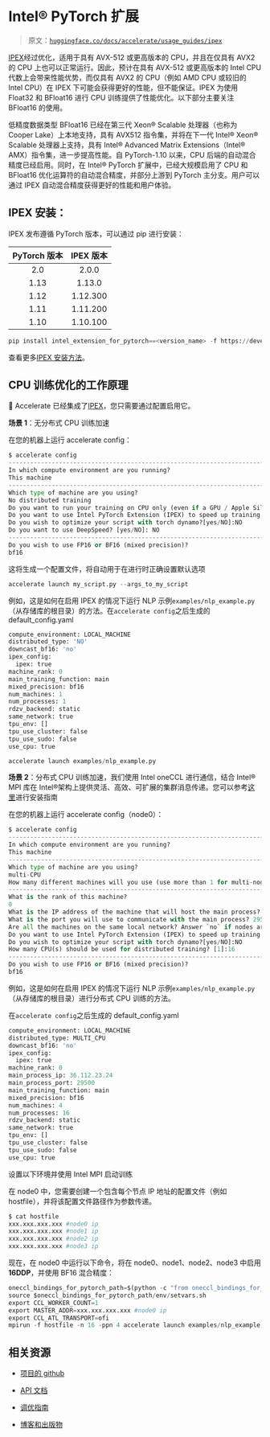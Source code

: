 # Intel® PyTorch 扩展

> 原文：[`huggingface.co/docs/accelerate/usage_guides/ipex`](https://huggingface.co/docs/accelerate/usage_guides/ipex)

[IPEX](https://github.com/intel/intel-extension-for-pytorch)经过优化，适用于具有 AVX-512 或更高版本的 CPU，并且在仅具有 AVX2 的 CPU 上也可以正常运行。因此，预计在具有 AVX-512 或更高版本的 Intel CPU 代数上会带来性能优势，而仅具有 AVX2 的 CPU（例如 AMD CPU 或较旧的 Intel CPU）在 IPEX 下可能会获得更好的性能，但不能保证。IPEX 为使用 Float32 和 BFloat16 进行 CPU 训练提供了性能优化。以下部分主要关注 BFloat16 的使用。

低精度数据类型 BFloat16 已经在第三代 Xeon® Scalable 处理器（也称为 Cooper Lake）上本地支持，具有 AVX512 指令集，并将在下一代 Intel® Xeon® Scalable 处理器上支持，具有 Intel® Advanced Matrix Extensions（Intel® AMX）指令集，进一步提高性能。自 PyTorch-1.10 以来，CPU 后端的自动混合精度已经启用。同时，在 Intel® PyTorch 扩展中，已经大规模启用了 CPU 和 BFloat16 优化运算符的自动混合精度，并部分上游到 PyTorch 主分支。用户可以通过 IPEX 自动混合精度获得更好的性能和用户体验。

## IPEX 安装：

IPEX 发布遵循 PyTorch 版本，可以通过 pip 进行安装：

| PyTorch 版本 | IPEX 版本 |
| :-: | :-: |
| 2.0 | 2.0.0 |
| 1.13 | 1.13.0 |
| 1.12 | 1.12.300 |
| 1.11 | 1.11.200 |
| 1.10 | 1.10.100 |

```py
pip install intel_extension_for_pytorch==<version_name> -f https://developer.intel.com/ipex-whl-stable-cpu
```

查看更多[IPEX 安装方法](https://intel.github.io/intel-extension-for-pytorch/cpu/latest/tutorials/installation.html)。

## CPU 训练优化的工作原理

🤗 Accelerate 已经集成了[IPEX](https://github.com/intel/intel-extension-for-pytorch)，您只需要通过配置启用它。

**场景 1**：无分布式 CPU 训练加速

在您的机器上运行 accelerate config：

```py
$ accelerate config
-----------------------------------------------------------------------------------------------------------------------------------------------------------
In which compute environment are you running?
This machine
-----------------------------------------------------------------------------------------------------------------------------------------------------------
Which type of machine are you using?
No distributed training
Do you want to run your training on CPU only (even if a GPU / Apple Silicon device is available)? [yes/NO]:yes
Do you want to use Intel PyTorch Extension (IPEX) to speed up training on CPU? [yes/NO]:yes
Do you wish to optimize your script with torch dynamo?[yes/NO]:NO
Do you want to use DeepSpeed? [yes/NO]: NO
-----------------------------------------------------------------------------------------------------------------------------------------------------------
Do you wish to use FP16 or BF16 (mixed precision)?
bf16
```

这将生成一个配置文件，将自动用于在进行时正确设置默认选项

```py
accelerate launch my_script.py --args_to_my_script
```

例如，这是如何在启用 IPEX 的情况下运行 NLP 示例`examples/nlp_example.py`（从存储库的根目录）的方法。在`accelerate config`之后生成的 default_config.yaml

```py
compute_environment: LOCAL_MACHINE
distributed_type: 'NO'
downcast_bf16: 'no'
ipex_config:
  ipex: true
machine_rank: 0
main_training_function: main
mixed_precision: bf16
num_machines: 1
num_processes: 1
rdzv_backend: static
same_network: true
tpu_env: []
tpu_use_cluster: false
tpu_use_sudo: false
use_cpu: true
```

```py
accelerate launch examples/nlp_example.py
```

**场景 2**：分布式 CPU 训练加速，我们使用 Intel oneCCL 进行通信，结合 Intel® MPI 库在 Intel®架构上提供灵活、高效、可扩展的集群消息传递。您可以参考[这里](https://huggingface.co/docs/transformers/perf_train_cpu_many)进行安装指南

在您的机器上运行 accelerate config（node0）：

```py
$ accelerate config
-----------------------------------------------------------------------------------------------------------------------------------------------------------
In which compute environment are you running?
This machine
-----------------------------------------------------------------------------------------------------------------------------------------------------------
Which type of machine are you using?
multi-CPU
How many different machines will you use (use more than 1 for multi-node training)? [1]: 4
-----------------------------------------------------------------------------------------------------------------------------------------------------------
What is the rank of this machine?
0
What is the IP address of the machine that will host the main process? 36.112.23.24
What is the port you will use to communicate with the main process? 29500
Are all the machines on the same local network? Answer `no` if nodes are on the cloud and/or on different network hosts [YES/no]: yes
Do you want to use Intel PyTorch Extension (IPEX) to speed up training on CPU? [yes/NO]:yes
Do you wish to optimize your script with torch dynamo?[yes/NO]:NO
How many CPU(s) should be used for distributed training? [1]:16
-----------------------------------------------------------------------------------------------------------------------------------------------------------
Do you wish to use FP16 or BF16 (mixed precision)?
bf16
```

例如，这是如何在启用 IPEX 的情况下运行 NLP 示例`examples/nlp_example.py`（从存储库的根目录）进行分布式 CPU 训练的方法。

在`accelerate config`之后生成的 default_config.yaml

```py
compute_environment: LOCAL_MACHINE
distributed_type: MULTI_CPU
downcast_bf16: 'no'
ipex_config:
  ipex: true
machine_rank: 0
main_process_ip: 36.112.23.24
main_process_port: 29500
main_training_function: main
mixed_precision: bf16
num_machines: 4
num_processes: 16
rdzv_backend: static
same_network: true
tpu_env: []
tpu_use_cluster: false
tpu_use_sudo: false
use_cpu: true
```

设置以下环境并使用 Intel MPI 启动训练

在 node0 中，您需要创建一个包含每个节点 IP 地址的配置文件（例如 hostfile），并将该配置文件路径作为参数传递。

```py
$ cat hostfile
xxx.xxx.xxx.xxx #node0 ip
xxx.xxx.xxx.xxx #node1 ip
xxx.xxx.xxx.xxx #node2 ip
xxx.xxx.xxx.xxx #node3 ip
```

现在，在 node0 中运行以下命令，将在 node0、node1、node2、node3 中启用**16DDP**，并使用 BF16 混合精度：

```py
oneccl_bindings_for_pytorch_path=$(python -c "from oneccl_bindings_for_pytorch import cwd; print(cwd)")
source $oneccl_bindings_for_pytorch_path/env/setvars.sh
export CCL_WORKER_COUNT=1
export MASTER_ADDR=xxx.xxx.xxx.xxx #node0 ip
export CCL_ATL_TRANSPORT=ofi
mpirun -f hostfile -n 16 -ppn 4 accelerate launch examples/nlp_example.py
```

## 相关资源

+   [项目的 github](https://github.com/intel/intel-extension-for-pytorch)

+   [API 文档](https://intel.github.io/intel-extension-for-pytorch/cpu/latest/tutorials/api_doc.html)

+   [调优指南](https://intel.github.io/intel-extension-for-pytorch/cpu/latest/tutorials/performance_tuning/tuning_guide.html)

+   [博客和出版物](https://intel.github.io/intel-extension-for-pytorch/cpu/latest/tutorials/blogs_publications.html)
